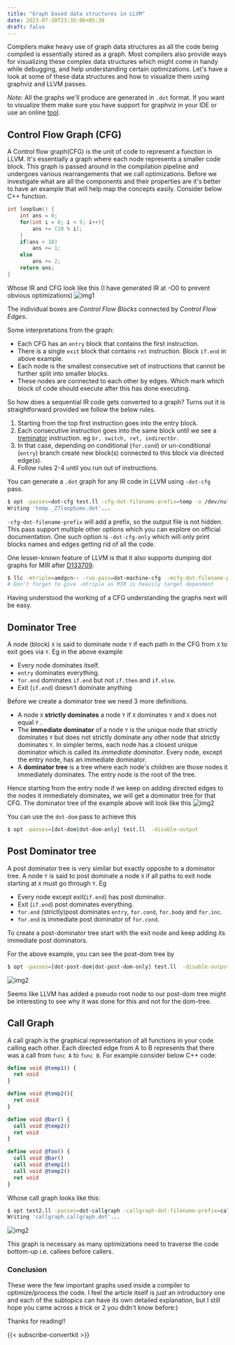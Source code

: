 ```yaml
---
title: "Graph based data structures in LLVM"
date: 2023-07-30T23:35:06+05:30
draft: false
---
```


Compilers make heavy use of graph data structures as all the code being compiled is essentially stored as a graph. Most compilers also provide ways for visualizing these complex data structures which might come in handy while debugging, and help understanding certain optimizations. Let's have a look at some of these data structures and how to visualize them using graphviz and LLVM passes.


*Note:* All the graphs we'll produce are generated in `.dot` format. If you want to visualize them make sure you have support for graphviz in your IDE or use an online [tool](https://dreampuf.github.io/GraphvizOnline/).
## Control Flow Graph (CFG)
A Control flow graph(CFG) is the unit of code to represent a function in LLVM. It's essentially a graph where each node represents a smaller code block. This graph is passed around in the compilation pipeline and undergoes various rearrangements that we call optimizations. Before we investigate what are all the components and their properties are it's better to have an example that will help map the concepts easily. 
Consider below C++ function.

```c++
int loopSum() {
    int ans = 0;
    for(int i = 0; i < 5; i++){
        ans += (20 % i);
    }
    if(ans < 10)
        ans += 1;
    else 
        ans += 2;
    return ans;
}
```

Whose IR and CFG look like this (I have generated IR at -O0 to prevent obvious optimizations)
![img1](/images/graphs1.jpg)

The individual boxes are *Control Flow Blocks* connected by *Control Flow Edges*.

Some interpretations from the graph:
- Each CFG has an `entry` block that contains the first instruction.
- There is a single `exit` block that contains `ret` instruction. Block `if.end` in above example.
- Each node is the smallest consecutive set of instructions that cannot be further split into smaller blocks.
- These nodes are connected to each other by edges. Which mark which block of code should execute
after this has done executing.

So how does a sequential IR code gets converted to a graph? Turns out it is straightforward provided we follow the below rules.

1) Starting from the top first instruction goes into the entry block.
2) Each consecutive instruction goes into the same block until we see a [treminator](https://llvm.org/docs/LangRef.html#terminator-instructions) instruction. eg `br, switch, ret, indirectbr`. 
3) In that case, depending on conditional (`for.cond`) or un-conditional (`entry`) branch create  new block(s) connected to this block via directed edge(s).
4) Follow rules 2-4 until you run out of instructions.

You can generate a `.dot` graph for any IR code in LLVM using `-dot-cfg` pass.
```bash
$ opt -passes=dot-cfg test.ll -cfg-dot-filename-prefix=temp -o /dev/null
Writing 'temp._Z7loopSumv.dot'...
```
`-cfg-dot-filename-prefix` will add a prefix, so the output file is not hidden. 
This pass support multiple other options which you can explore on official documentation. One
such option is `-dot-cfg-only` which will only print blocks names and edges getting rid of all the code.

One lesser-known feature of LLVM is that it also supports dumping dot graphs for MIR after [D133709](https://reviews.llvm.org/D133709). 
```bash
$ llc -mtriple=amdgcn-- -run-pass=dot-machine-cfg  -mcfg-dot-filename-prefix=temp temp.mir -o /dev/null
# Don't forget to give -mtriple as MIR is heavily target dependent
```

Having understood the working of a CFG understanding the graphs next will be easy.

## Dominator Tree
A node (block) `X` is said to dominate node `Y` if each path in the CFG from `X` to exit goes via `Y`. Eg in the above example
- Every node dominates itself.
- `entry` dominates everything.
- `for.end` dominates `if.end` but not `if.then` and `if.else`.
- Exit (`if.end`) doesn't dominate anything

Before we create a dominator tree we need 3 more definitions.
- A node `X` **strictly dominates** a node `Y` if `X` dominates `Y` and `X` does not equal `Y` .
- The **immediate dominator** of a node `Y` is the unique node that strictly dominates `Y`  but does not strictly dominate any other node that strictly dominates `Y`. In simpler terms, each node has a closest unique dominator which is called its *immediate dominator*. Every node, except the entry node, has an immediate dominator.
- A **dominator tree** is a tree where each node's children are those nodes it immediately dominates. The entry node is the root of the tree.

Hence starting from the entry node if we keep on adding directed edges to the nodes it immediately dominates, we  will get a dominator tree for that CFG.
The dominator tree of the example above will look like this 
![img2](/images/graphs2.jpg)

You can use the `dot-dom` pass to achieve this
```bash
$ opt -passes=[dot-dom|dot-dom-only] test.ll  -disable-output
```

## Post Dominator tree
A post dominator tree is very similar but exactly opposite to a dominator tree.
A node `Y` is said to post dominate a node `X` if all paths to exit node starting at `X` must go through `Y`. Eg
- Every node except exit(`if.end`) has post dominator.
- Exit (`if.end`) post dominates everything.
- `for.end` (strictly)post dominates `entry`, `for.cond`, `for.body` and `for.inc`.
- `for.end` is immediate post dominator of `for.cond`.

To create a post-dominator tree start with the exit node and keep adding its immediate post dominators.

For the above example, you can see the post-dom tree by
```bash
$ opt -passes=[dot-post-dom|dot-post-dom-only] test.ll  -disable-output
```
![img2](/images/graphs3.jpg)

Seems like LLVM has added a pseudo root node to our post-dom tree might be interesting to see why it was done for this and not for the dom-tree.
## Call Graph

A call graph is the graphical representation of all functions in your code calling each other. Each directed edge from A to B represents that there was a call from `func A` to `func B`.
For example consider below C++ code:

```llvm
define void @temp1() {
  ret void
}

define void @temp2(){
  ret void
}

define void @bar() {
  call void @temp2()
  ret void
}

define void @foo() {
  call void @bar()
  call void @temp1()
  call void @temp2()
  ret void
}
```
Whose call graph looks like this:
```bash
$ opt test2.ll -passes=dot-callgraph -callgraph-dot-filename-prefix=callgraph -disable-output
Writing 'callgraph.callgraph.dot'...
```
![img2](/images/graphs4.jpg)

This graph is necessary as many optimizations need to traverse the code bottom-up i.e. callees before callers.

### Conclusion

These were the few important graphs used inside a compiler to optimize/process the code. I feel the article itself is just an introductory one and each of the subtopics can have its own detailed explanation, but I still hope you came across a trick or 2 you didn't know before:)

Thanks for reading!!

{{< subscribe-convertkit >}}